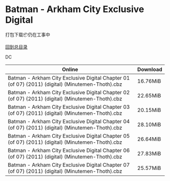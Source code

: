 # Batman - Arkham City Exclusive Digital

打包下载📦仍在工事中

[回到总目录](/Catalogs.md)

DC





Online | Download
--- | ---
Batman - Arkham City Exclusive Digital Chapter 01 (of 07) (2011) (digital) (Minutemen-Thoth).cbz | 16.76MiB
Batman - Arkham City Exclusive Digital Chapter 02 (of 07) (2011) (digital) (Minutemen-Thoth).cbz | 22.65MiB
Batman - Arkham City Exclusive Digital Chapter 03 (of 07) (2011) (digital) (Minutemen-Thoth).cbz | 20.15MiB
Batman - Arkham City Exclusive Digital Chapter 04 (of 07) (2011) (digital) (Minutemen-Thoth).cbz | 28.10MiB
Batman - Arkham City Exclusive Digital Chapter 05 (of 07) (2011) (digital) (Minutemen-Thoth).cbz | 26.64MiB
Batman - Arkham City Exclusive Digital Chapter 06 (of 07) (2011) (digital) (Minutemen-Thoth).cbz | 27.83MiB
Batman - Arkham City Exclusive Digital Chapter 07 (of 07) (2011) (digital) (Minutemen-Thoth).cbz | 25.57MiB